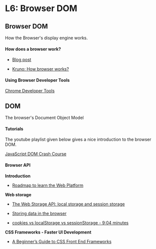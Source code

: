 # L6: Browser DOM

## Browser DOM
How the Browser's display engine works.

#### How does a browser work?

- [Blog post](https://blog.logrocket.com/how-browser-rendering-works-behind-the-scenes-6782b0e8fb10/)

- [Kruno: How browser works?](https://www.youtube.com/watch?v=0IsQqJ7pwhw)

#### Using Browser Developer Tools

[Chrome Developer Tools](https://www.youtube.com/watch?v=x4q86IjJFag)


## DOM

The browser's Document Object Model

#### Tutorials

The youtube playlist given below gives a nice introduction to the browser DOM.

[JavaScript DOM Crash Course](https://www.youtube.com/watch?v=0ik6X4DJKCc&list=PLillGF-RfqbYE6Ik_EuXA2iZFcE082B3s)

#### Browser API

**Introduction**

- [Roadmap to learn the Web Platform](https://flaviocopes.com/web-platform/)

**Web storage**

- [The Web Storage API: local storage and session storage](https://flaviocopes.com/web-storage-api/)

- [Storing data in the browser](https://javascript.info/data-storage)

- [cookies vs localStorage vs sessionStorage - 9:04 minutes](https://www.youtube.com/watch?v=AwicscsvGLg)

**CSS Frameworks - Faster UI Development**

- [A Beginner’s Guide to CSS Front End Frameworks](https://blog.zipboard.co/a-beginners-guide-to-css-front-end-frameworks-8045a499456b)
